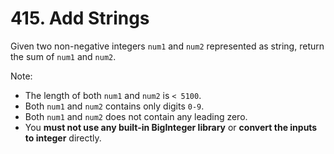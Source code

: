 # 415. Add Strings

Given two non-negative integers `num1` and `num2` represented as string, return the sum of `num1` and `num2`.

Note:

- The length of both `num1` and `num2` is `< 5100`.
- Both `num1` and `num2` contains only digits `0-9`.
- Both `num1` and `num2` does not contain any leading zero.
- You **must not use any built-in BigInteger library** or **convert the inputs to integer** directly.
